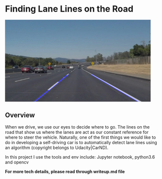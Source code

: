 # **Finding Lane Lines on the Road** 

<img src="test_image_output/solidWhiteCurve.jpg" width="480" alt="Result Image" />

Overview
---

When we drive, we use our eyes to decide where to go.  The lines on the road that show us where the lanes are act as our constant reference for where to steer the vehicle.  Naturally, one of the first things we would like to do in developing a self-driving car is to automatically detect lane lines using an algorithm (copyright belongs to Udacity|CarND).

In this project I use the tools and env include: Jupyter notebook, python3.6 and opencv

**For more tech details, please read through writeup.md file**


